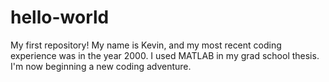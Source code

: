 # hello-world
My first repository!
My name is Kevin, and my most recent coding experience was in the year 2000. I used MATLAB in my grad school thesis.
I'm now beginning a new coding adventure.
